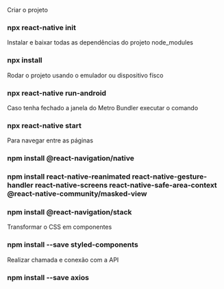 Criar o projeto 
### npx react-native init <nome do projeto>

Instalar e baixar todas as dependências do projeto node_modules
### npx install

Rodar o projeto usando o emulador ou dispositivo físco
### npx react-native run-android

Caso tenha fechado a janela do Metro Bundler executar o comando
### npx react-native start

Para navegar entre as páginas
### npm install @react-navigation/native
### npm install react-native-reanimated react-native-gesture-handler react-native-screens react-native-safe-area-context @react-native-community/masked-view
### npm install @react-navigation/stack

Transformar o CSS em componentes
### npm install --save styled-components

Realizar chamada e conexão com a API
### npm install --save axios